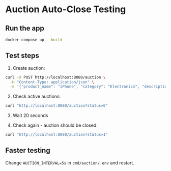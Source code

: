 # Auction Auto-Close Testing

## Run the app

```bash
docker-compose up --build
```

## Test steps

1. Create auction:

```bash
curl -X POST http://localhost:8080/auction \
  -H "Content-Type: application/json" \
  -d '{"product_name": "iPhone", "category": "Electronics", "description": "New iPhone", "condition": 1}'
```

2. Check active auctions:

```bash
curl "http://localhost:8080/auction?status=0"
```

3. Wait 20 seconds

4. Check again - auction should be closed:

```bash
curl "http://localhost:8080/auction?status=1"
```

## Faster testing

Change `AUCTION_INTERVAL=5s` in `cmd/auction/.env` and restart.
